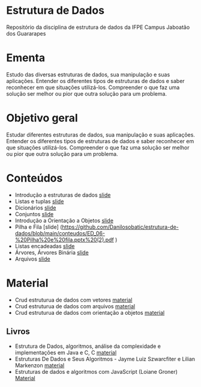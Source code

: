 # Estrutura de Dados

Repositório da disciplina de estrutura de dados da IFPE Campus Jaboatão dos Guararapes 


# Ementa

Estudo das diversas estruturas de dados, sua manipulação e suas aplicações. Entender os diferentes tipos de estruturas de dados e saber reconhecer em que situações utilizá-los. Compreender o que faz uma solução ser melhor ou pior que outra solução para um problema.

# Objetivo geral

Estudar diferentes estruturas de dados, sua manipulação e suas aplicações. Entender os diferentes tipos de estruturas de dados e saber reconhecer em que situações utilizá-los. Compreender o que faz uma solução ser melhor ou pior que outra solução para um problema.

# Conteúdos

 * Introdução a estruturas de dados [slide](https://github.com/Danilosobatic/estrutura-de-dados/blob/main/conteudos/ED_01-%20Conceitos%20iniciais.pptx%20(2).pdf)
 * Listas e tuplas [slide](https://github.com/Danilosobatic/estrutura-de-dados/blob/main/conteudos/ED_02-%20Listas%20e%20Tuplas.pptx%20(2).pdf)
 * Dicionários [slide](https://github.com/Danilosobatic/estrutura-de-dados/blob/main/conteudos/ED_03-%20Dicionario.pptx%20(2).pdf)
 * Conjuntos [slide](https://github.com/Danilosobatic/estrutura-de-dados/blob/main/conteudos/ED_04-%20Conjunto.pptx%20(2).pdf )
 * Introdução a Orientação a Objetos [slide](https://github.com/Danilosobatic/estrutura-de-dados/blob/main/conteudos/ED_05-%20Introdu%C3%A7%C3%A3o%20a%20Orienta%C3%A7%C3%A3o%20a%20Objetos.pptx%20(2).pdf)
 * Pilha e Fila [slide] (https://github.com/Danilosobatic/estrutura-de-dados/blob/main/conteudos/ED_06-%20Pilha%20e%20fila.pptx%20(2).pdf )
 * Listas encadeadas  [slide](https://github.com/Danilosobatic/estrutura-de-dados/blob/main/conteudos/ED_07-%20Listas%20Encadeadas.pdf)
 * Árvores, Árvores Binária  [slide](https://github.com/Danilosobatic/estrutura-de-dados/blob/main/conteudos/ED_08-%20%C3%81rvores.pptx%20(1).pdf)
 * Arquivos [slide](https://github.com/Danilosobatic/estrutura-de-dados/blob/main/conteudos/ED_09-Arquivos.pptx.pdf)

 # Material
 
 * Crud estruturua de dados com vetores  [material](https://github.com/Danilosobatic/estrutura-de-dados/blob/main/material/Crud_vetores.py)
 * Crud estruturua de dados com arquivos  [material](https://github.com/Danilosobatic/estrutura-de-dados/blob/main/material/Crud_Arquivos.py)
 * Crud estruturua de dados com orientação a objetos  [material](https://github.com/Danilosobatic/estrutura-de-dados/blob/main/material/Crud_Orientacaoaobjetos.py )

  
## Livros

* Estrutura de Dados, algoritmos, análise da complexidade e implementações em Java e C, C [material](https://github.com/free-educa/books/blob/main/books/Estrutura%20de%20Dados%2C%20algoritmos%2C%20an%C3%A1lise%20da%20complexidade%20e%20implementa%C3%A7%C3%B5es%20em%20Java%20e%20C%2C%20C--.pdf )
* Estruturas De Dados e Seus Algoritmos - Jayme Luiz Szwarcfiter e Lilian Markenzon [material](https://github.com/free-educa/books/blob/main/books/Estruturas%20De%20Dados%20e%20Seus%20Algoritmos%20-%20Jayme%20Luiz%20Szwarcfiter%20e%20Lilian%20Markenzon.pdf)
* Estruturas de dados e algoritmos com JavaScript (Loiane Groner) [Material]( https://github.com/free-educa/books/blob/main/books/Estruturas%20de%20dados%20e%20algoritmos%20com%20JavaScript%20(Loiane%20Groner)%20.pdf)